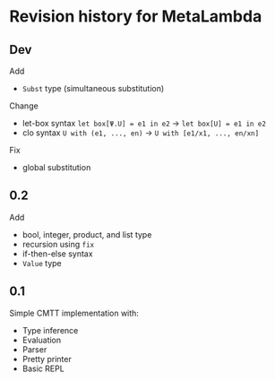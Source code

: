 # Revision history for MetaLambda

## Dev
Add
* `Subst` type (simultaneous substitution)

Change
* let-box syntax `let box[Ψ.U] = e1 in e2` -> `let box[U] = e1 in e2`
* clo syntax `U with (e1, ..., en)` -> `U with [e1/x1, ..., en/xn]`

Fix
* global substitution

## 0.2
Add
* bool, integer, product, and list type
* recursion using `fix`
* if-then-else syntax
* `Value` type

## 0.1
Simple CMTT implementation with:
* Type inference
* Evaluation
* Parser
* Pretty printer
* Basic REPL
